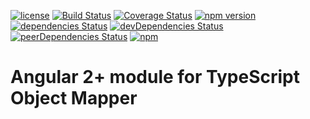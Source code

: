 [![license](https://img.shields.io/github/license/devpreview/ng-object-mapper.svg)](https://github.com/devpreview/ng-object-mapper/blob/master/LICENSE)
[![Build Status](https://travis-ci.org/devpreview/ng-object-mapper.svg?branch=master)](https://travis-ci.org/devpreview/ng-object-mapper)
[![Coverage Status](https://coveralls.io/repos/github/devpreview/ng-object-mapper/badge.svg?branch=master)](https://coveralls.io/github/devpreview/ng-object-mapper?branch=master)
[![npm version](https://badge.fury.io/js/ng-object-mapper.svg)](https://www.npmjs.com/package/ng-object-mapper)
[![dependencies Status](https://david-dm.org/devpreview/ng-object-mapper/status.svg)](https://david-dm.org/devpreview/ng-object-mapper)
[![devDependencies Status](https://david-dm.org/devpreview/ng-object-mapper/dev-status.svg)](https://david-dm.org/devpreview/ng-object-mapper?type=dev)
[![peerDependencies Status](https://david-dm.org/devpreview/ng-object-mapper/peer-status.svg)](https://david-dm.org/devpreview/ng-object-mapper?type=peer)
[![npm](https://img.shields.io/npm/dt/ng-object-mapper.svg)](https://github.com/devpreview/ng-object-mapper/releases)

# Angular 2+ module for TypeScript Object Mapper
